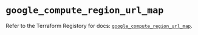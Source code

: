 # `google_compute_region_url_map`

Refer to the Terraform Registory for docs: [`google_compute_region_url_map`](https://registry.terraform.io/providers/hashicorp/google/4.72.0/docs/resources/compute_region_url_map).
